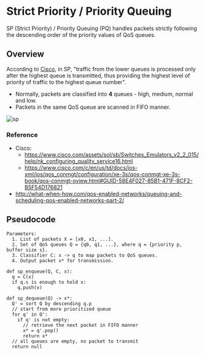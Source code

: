 # Strict Priority / Priority Queuing

SP (Strict Priority) / Priority Queuing (PQ) handles packets strictly following the descending order of the priority values of QoS queues.

## Overview

According to [Cisco](https://www.cisco.com/assets/sol/sb/Switches_Emulators_v2_2_015/help/nk_configuring_quality_service16.html), in SP, "traffic from the lower queues is processed only after the highest queue is transmitted, thus providing the highest level of priority of traffic to the highest queue number". 

- Normally, packets are classified into **4** queues - high, medium, normal and low.
- Packets in the same QoS queue are scanned in FIFO manner.

![sp](http://what-when-how.com/wp-content/uploads/2012/02/tmpC115_thumb2_thumb.jpg)

### Reference

- Cisco: 
  - https://www.cisco.com/assets/sol/sb/Switches_Emulators_v2_2_015/help/nk_configuring_quality_service16.html
  - https://www.cisco.com/c/en/us/td/docs/ios-xml/ios/qos_conmgt/configuration/xe-3s/qos-conmgt-xe-3s-book/qos-conmgt-oview.html#GUID-58E4F027-85B1-471F-8CF2-B5F54D176821
- http://what-when-how.com/qos-enabled-networks/queuing-and-scheduling-qos-enabled-networks-part-2/

## Pseudocode

```pseudocode
Parameters:
  1. List of packets X = [x0, x1, ...].
  2. Set of QoS queues Q = {q0, q1, ...}, where q = {priority p, buffer size s}.
  3. Classifier C: x -> q to map packets to QoS queues.
  4. Output packet x* for transmission.

def sp_enqueue(Q, C, x):
  q = C(x)
  if q.s is enough to hold x:
    q.push(x)

def sp_dequeue(Q) -> x*:
  Q' = sort Q by descending q.p
  // start from more prioritized queue
  for q' in Q':
    if q' is not empty:
      // retrieve the next packet in FIFO manner
      x* = q'.pop()
      return x*
  // all queues are empty, no packet to transmit
  return null
```
